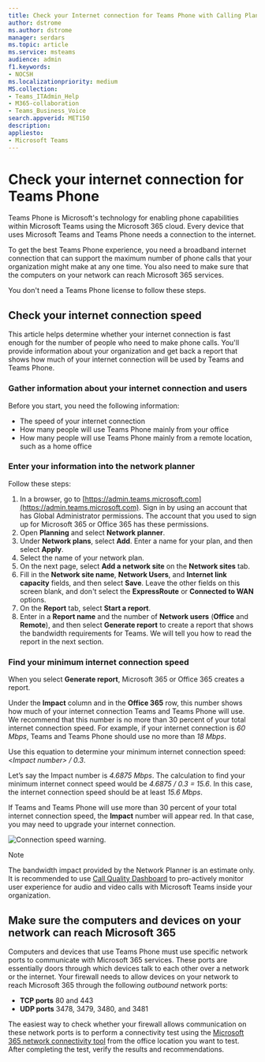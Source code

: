 ```yaml
---
title: Check your Internet connection for Teams Phone with Calling Plan
author: dstrome 
ms.author: dstrome
manager: serdars
ms.topic: article
ms.service: msteams
audience: admin
f1.keywords:
- NOCSH
ms.localizationpriority: medium
MS.collection: 
- Teams_ITAdmin_Help
- M365-collaboration
- Teams_Business_Voice
search.appverid: MET150
description: 
appliesto: 
- Microsoft Teams
---
```


# Check your internet connection for Teams Phone

Teams Phone is Microsoft's technology for enabling phone capabilities within Microsoft Teams using the Microsoft 365 cloud. Every device that uses Microsoft Teams and Teams Phone needs a connection to the internet.

To get the best Teams Phone experience, you need a broadband internet connection that can support the maximum number of phone calls that your organization might make at any one time. You also need to make sure that the computers on your network can reach Microsoft 365 services.

You don't need a Teams Phone license to follow these steps.

## Check your internet connection speed

This article helps determine whether your internet connection is fast enough for the number of people who need to make phone calls. You'll provide information about your organization and get back a report that shows how much of your internet connection will be used by Teams and Teams Phone.

### Gather information about your internet connection and users

Before you start, you need the following information:

* The speed of your internet connection
* How many people will use Teams Phone mainly from your office
* How many people will use Teams Phone mainly from a remote location, such as a home office

### Enter your information into the network planner

Follow these steps:

1. In a browser, go to [https://admin.teams.microsoft.com](https://admin.teams.microsoft.com). Sign in by using an account that has Global Administrator permissions. The account that you used to sign up for Microsoft 365 or Office 365 has these permissions.
2. Open **Planning** and select **Network planner**.
3. Under **Network plans**, select **Add**. Enter a name for your plan, and then select **Apply**.
4. Select the name of your network plan.
5. On the next page, select **Add a network site** on the **Network sites** tab.
6. Fill in the **Network site name**, **Network Users**, and **Internet link capacity** fields, and then select **Save**. Leave the other fields on this screen blank, and don't select the **ExpressRoute** or **Connected to WAN** options.
7. On the **Report** tab, select **Start a report**.
8. Enter in a **Report name** and the number of **Network users** (**Office** and **Remote**), and then select **Generate report** to create a report that shows the bandwidth requirements for Teams. We will tell you how to read the report in the next section.

### Find your minimum internet connection speed

When you select **Generate report**, Microsoft 365 or Office 365 creates a report.

Under the **Impact** column and in the **Office 365** row, this number shows how much of your internet connection Teams and Teams Phone will use. We recommend that this number is no more than 30 percent of your total internet connection speed. For example, if your internet connection is *60 Mbps*, Teams and Teams Phone should use no more than *18 Mbps*.

Use this equation to determine your minimum internet connection speed: <*Impact number> / 0.3*.  

Let’s say the Impact number is *4.6875 Mbps*. The calculation to find your minimum internet connect speed would be *4.6875 / 0.3 = 15.6*. In this case, the internet connection speed should be at least *15.6 Mbps*.

If Teams and Teams Phone will use more than 30 percent of your total internet connection speed, the **Impact** number will appear red. In that case, you may need to upgrade your internet connection.

![Connection speed warning.](../media/network-planner-report-speed-warning.png)

>[!NOTE]
> The bandwidth impact provided by the Network Planner is an estimate only. It is recommended to use [Call Quality Dashboard](../cqd-what-is-call-quality-dashboard.md) to pro-actively monitor user experience for audio and video calls with Microsoft Teams inside your organization.

## Make sure the computers and devices on your network can reach Microsoft 365

Computers and devices that use Teams Phone must use specific network ports to communicate with Microsoft 365 services. These ports are essentially doors through which devices talk to each other over a network or the internet. Your firewall needs to allow devices on your network to reach Microsoft 365 through the following *outbound* network ports:

* **TCP ports** 80 and 443
* **UDP ports** 3478, 3479, 3480, and 3481

The easiest way to check whether your firewall allows communication on these network ports is to perform a connectivity test using the [Microsoft 365 network connectivity tool](/microsoft-365/enterprise/office-365-network-mac-perf-onboarding-tool?view=o365-worldwide.md) from the office location you want to test. After completing the test, verify the results and recommendations.
